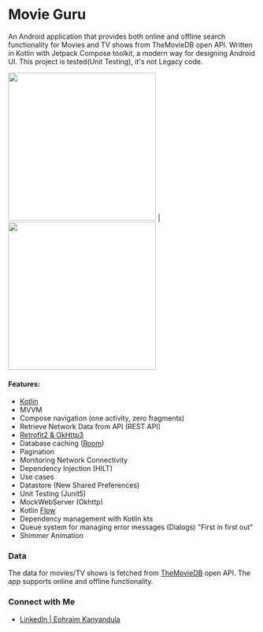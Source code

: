 # Movie Guru
An Android application that provides both online and offline search functionality for Movies and TV shows from TheMovieDB open API. Written in Kotlin with Jetpack Compose toolkit, a modern way for designing Android UI. This project is tested(Unit Testing), it's not Legacy code. 

<img src="https://media.giphy.com/media/G4qul3p4Nodwnsp4KA/giphy.gif" width="300"/> | <img src="https://media.giphy.com/media/cyqNbrkq8MZGKLsZNB/giphy.gif" width="300"/>

#### Features:
- [Kotlin](https://kotlinlang.org/) 
- MVVM
- Compose navigation (one activity, zero fragments)
- Retrieve Network Data from API (REST API)
- [Retrofit2 & OkHttp3](https://github.com/square/retrofit) 
- Database caching ([Room](https://developer.android.com/topic/libraries/architecture/room))
- Pagination
- Monitoring Network Connectivity
- Dependency Injection (HILT)
- Use cases
- Datastore (New Shared Preferences)
- Unit Testing (Junit5)
- MockWebServer (Okhttp)
- Kotlin [Flow](https://kotlin.github.io/kotlinx.coroutines/kotlinx-coroutines-core/kotlinx.coroutines.flow/) 
- Dependency management with Kotlin kts
- Queue system for managing error messages (Dialogs)
  "First in first out"
- Shimmer Animation

### Data
The data for movies/TV shows is fetched from <a href = "https://www.themoviedb.org">TheMovieDB<a/> open API. The app supports online and offline functionality.

### Connect with Me

- <a href = "https://www.linkedin.com/in/ephraim-kanyandula/">LinkedIn | Ephraim Kanyandula<a/>


